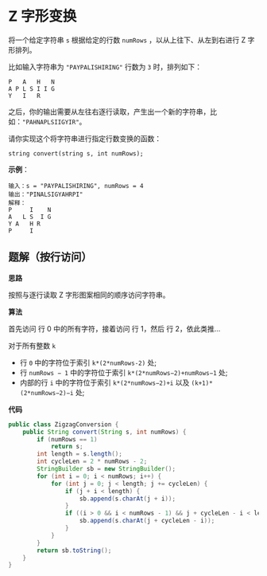 # Z 字形变换

将一个给定字符串 `s` 根据给定的行数 `numRows` ，以从上往下、从左到右进行 Z 字形排列。

比如输入字符串为 `"PAYPALISHIRING"` 行数为 `3` 时，排列如下：

```
P   A   H   N
A P L S I I G
Y   I   R
```

之后，你的输出需要从左往右逐行读取，产生出一个新的字符串，比如：`"PAHNAPLSIIGYIR"`。

请你实现这个将字符串进行指定行数变换的函数：

```
string convert(string s, int numRows);
```

**示例**：

```
输入：s = "PAYPALISHIRING", numRows = 4
输出："PINALSIGYAHRPI"
解释：
P     I    N
A   L S  I G
Y A   H R
P     I
```

## 题解（按行访问）

**思路**

按照与逐行读取 Z 字形图案相同的顺序访问字符串。

**算法**

首先访问 行 0 中的所有字符，接着访问 行 1，然后 行 2，依此类推...

对于所有整数 `k`
- 行 `0` 中的字符位于索引 `k*(2*numRows-2)` 处;
- 行 `numRows − 1` 中的字符位于索引 `k*(2*numRows−2)+numRows−1` 处;
- 内部的行 `i` 中的字符位于索引 `k*(2*numRows−2)+i` 以及 `(k+1)*(2*numRows−2)−i` 处;

**代码**

```java
public class ZigzagConversion {
    public String convert(String s, int numRows) {
        if (numRows == 1)
            return s;
        int length = s.length();
        int cycleLen = 2 * numRows - 2;
        StringBuilder sb = new StringBuilder();
        for (int i = 0; i < numRows; i++) {
            for (int j = 0; j < length; j += cycleLen) {
                if (j + i < length) {
                    sb.append(s.charAt(j + i));
                }
                if ((i > 0 && i < numRows - 1) && j + cycleLen - i < length) {
                    sb.append(s.charAt(j + cycleLen - i));
                }
            }
        }
        return sb.toString();
    }
}
```